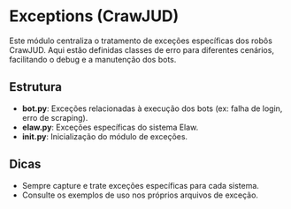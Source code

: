 # Exceptions (CrawJUD)

Este módulo centraliza o tratamento de exceções específicas dos robôs CrawJUD. Aqui estão definidas classes de erro para diferentes cenários, facilitando o debug e a manutenção dos bots.

## Estrutura

- **bot.py**: Exceções relacionadas à execução dos bots (ex: falha de login, erro de scraping).
- **elaw.py**: Exceções específicas do sistema Elaw.
- **__init__.py**: Inicialização do módulo de exceções.

## Dicas
- Sempre capture e trate exceções específicas para cada sistema.
- Consulte os exemplos de uso nos próprios arquivos de exceção.
